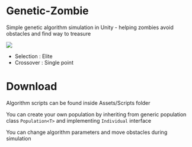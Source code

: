 # Genetic-Zombie

Simple genetic algorithm simulation in Unity - helping zombies avoid obstacles and find way to treasure

![](./Gifs/genetic_zombie_sample.gif)

* Selection : Elite
* Crossover : Single point

# Download 



Algorithm scripts can be found inside Assets/Scripts folder

You can create your own population by inheriting from generic population class ```Population<T>``` and implementing ```Individual``` interface 

You can change algorithm parameters and move obstacles during simulation